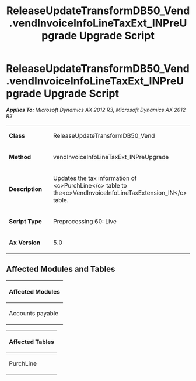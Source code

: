 ﻿---
title: ReleaseUpdateTransformDB50_Vend.vendInvoiceInfoLineTaxExt_INPreUpgrade Upgrade Script
TOCTitle: ReleaseUpdateTransformDB50_Vend.vendInvoiceInfoLineTaxExt_INPreUpgrade Upgrade Script
ms:assetid: 0a8aa1fe-ce32-6a25-fd34-858921da4ead
ms:mtpsurl: https://msdn.microsoft.com/en-us/library/JJ735619(v=AX.60)
ms:contentKeyID: 49706530
ms.date: 05/18/2015
mtps_version: v=AX.60
---

# ReleaseUpdateTransformDB50\_Vend.vendInvoiceInfoLineTaxExt\_INPreUpgrade Upgrade Script 


_**Applies To:** Microsoft Dynamics AX 2012 R3, Microsoft Dynamics AX 2012 R2_

<table>
<colgroup>
<col style="width: 50%" />
<col style="width: 50%" />
</colgroup>
<tbody>
<tr class="odd">
<td><p><strong>Class</strong></p></td>
<td><p>ReleaseUpdateTransformDB50_Vend</p></td>
</tr>
<tr class="even">
<td><p><strong>Method</strong></p></td>
<td><p>vendInvoiceInfoLineTaxExt_INPreUpgrade</p></td>
</tr>
<tr class="odd">
<td><p><strong>Description</strong></p></td>
<td><p>Updates the tax information of &lt;c&gt;PurchLine&lt;/c&gt; table to the&lt;c&gt;VendInvoiceInfoLineTaxExtension_IN&lt;/c&gt; table.</p></td>
</tr>
<tr class="even">
<td><p><strong>Script Type</strong></p></td>
<td><p>Preprocessing 60: Live</p></td>
</tr>
<tr class="odd">
<td><p><strong>Ax Version</strong></p></td>
<td><p>5.0</p></td>
</tr>
</tbody>
</table>


## Affected Modules and Tables

<table>
<colgroup>
<col style="width: 100%" />
</colgroup>
<thead>
<tr class="header">
<th><p>Affected Modules</p></th>
</tr>
</thead>
<tbody>
<tr class="odd">
<td><p>Accounts payable</p></td>
</tr>
</tbody>
</table>


<table>
<colgroup>
<col style="width: 100%" />
</colgroup>
<thead>
<tr class="header">
<th><p>Affected Tables</p></th>
</tr>
</thead>
<tbody>
<tr class="odd">
<td><p>PurchLine</p></td>
</tr>
</tbody>
</table>

  


